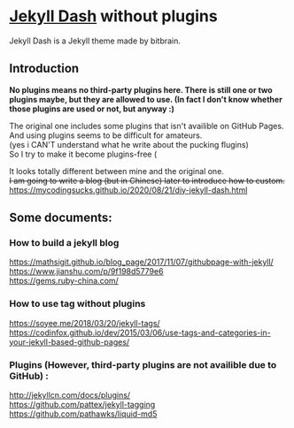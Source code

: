 # [Jekyll Dash](https://github.com/bitbrain/jekyll-dash) without plugins  

Jekyll Dash is a Jekyll theme made by bitbrain.

## Introduction  
**No plugins means no third-party plugins here. There is still one or two plugins maybe, but they are allowed to use. (In fact I don't know whether those plugins are used or not, but anyway :)**

The original one includes some plugins that isn't availible on GitHub Pages.  
And using plugins seems to be difficult for amateurs.  
(yes i CAN'T understand what he write about the pucking flugins)   
So I try to make it become plugins-free (

It looks totally different between mine and the original one.  
~~I am going to write a blog (but in Chinese) later to introduce how to custom.~~  
https://mycodingsucks.github.io/2020/08/21/diy-jekyll-dash.html

## Some documents:  
### How to build a jekyll blog  
https://mathsigit.github.io/blog_page/2017/11/07/githubpage-with-jekyll/  
https://www.jianshu.com/p/9f198d5779e6  
https://gems.ruby-china.com/  

### How to use tag without plugins  
https://soyee.me/2018/03/20/jekyll-tags/  
https://codinfox.github.io/dev/2015/03/06/use-tags-and-categories-in-your-jekyll-based-github-pages/  

### Plugins (However, third-party plugins are not availible due to GitHub) :  
http://jekyllcn.com/docs/plugins/  
https://github.com/pattex/jekyll-tagging  
https://github.com/pathawks/liquid-md5
